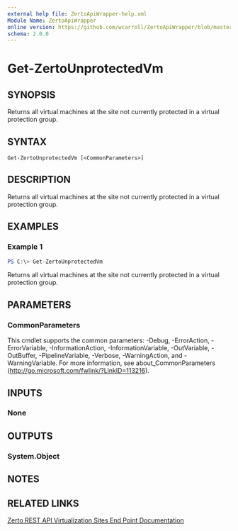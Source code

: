 ```yaml
---
external help file: ZertoApiWrapper-help.xml
Module Name: ZertoApiWrapper
online version: https://github.com/wcarroll/ZertoApiWrapper/blob/master/docs/Get-ZertoUnprotectedVm.md
schema: 2.0.0
---
```


# Get-ZertoUnprotectedVm

## SYNOPSIS
Returns all virtual machines at the site not currently protected in a virtual protection group.

## SYNTAX

```
Get-ZertoUnprotectedVm [<CommonParameters>]
```

## DESCRIPTION
Returns all virtual machines at the site not currently protected in a virtual protection group.

## EXAMPLES

### Example 1
```powershell
PS C:\> Get-ZertoUnprotectedVm
```

Returns all virtual machines at the site not currently protected in a virtual protection group.

## PARAMETERS

### CommonParameters
This cmdlet supports the common parameters: -Debug, -ErrorAction, -ErrorVariable, -InformationAction, -InformationVariable, -OutVariable, -OutBuffer, -PipelineVariable, -Verbose, -WarningAction, and -WarningVariable. For more information, see about_CommonParameters (http://go.microsoft.com/fwlink/?LinkID=113216).

## INPUTS

### None
## OUTPUTS

### System.Object
## NOTES

## RELATED LINKS

[Zerto REST API Virtualization Sites End Point Documentation](http://s3.amazonaws.com/zertodownload_docs/Latest/Zerto%20Virtual%20Replication%20Zerto%20Virtual%20Manager%20%28ZVM%29%20-%20vSphere%20Online%20Help/RestfulAPIs/StatusAPIs.5.082.html#)
